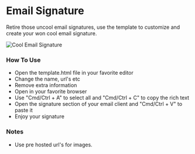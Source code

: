 # Email Signature
Retire those uncool email signatures, use the template to customize and create your won cool email signature.

![Cool Email Signature](https://github.com/clusson/email-generator/blob/master/snapshot.png "Cool Email Signature")

### How To Use
- Open the template.html file in your favorite editor
- Change the name, url's etc
- Remove extra information
- Open in your favorite browser
- Use "Cmd/Ctrl + A" to select all and "Cmd/Ctrl + C" to copy the rich text
- Open the signature section of your email client and "Cmd/Ctrl + V" to paste it
- Enjoy your signature


### Notes
- Use pre hosted url's for images.
